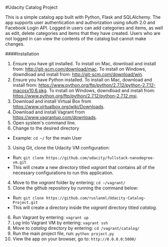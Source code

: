 #Udacity Catalog Project

This is a simple catalog app built with Python, Flask and SQLAlchemy. The app supports user authentication and authorization using oAuth 2.0 and Facebook Login API.
Logged in users can add categories and items, as well as edit, delete categories and items that they have created. Users who are not logged in can view the contents of the catalog but cannot make changes.

####Installation

1. Ensure you have git installed. To install on Mac, download and install from: http://git-scm.com/download/mac. To install on Windows, downdload and install from: http://git-scm.com/download/win.
2. Ensure you have Python installed. To install on Mac, download and install from: https://www.python.org/ftp/python/2.7.12/python-2.7.12-macosx10.6.pkg. To install on Windows, downdload and install from: https://www.python.org/ftp/python/2.7.12/python-2.7.12.msi.
3. Download and install Virtual Box from https://www.virtualbox.org/wiki/Downloads.
4. Download and install Vagrant from https://www.vagrantup.com/downloads.
5. Open system's command line.
6. Change to the desired directory
  - Example: `cd ~/` for the main User 
3. Using Git, clone the Udacity VM configuration:
  - Run: `git clone https://github.com/udacity/fullstack-nanodegree-vm.git`
  - This will create a new directory titled *vagrant* that contains all of the necessary configurations to run this application.
4. Move to the *vagrant* folder by entering: `cd ~/vagrant/`
5. Clone the github repository by running the command below:
  - Run: `git clone https://github.com/ruslanml/Udacity-Catalog-Project.git`
  - This will create a directory inside the *vagrant* directory titled *catalog*.
6. Run Vagrant by entering: `vagrant up`
7. Log into Vagrant VM by entering: `vagrant ssh`
8. Move to *catalog* directory by entering: `cd /vagrant/catalog/`
9. Run the main project file, run: `python project.py`
10. View the app on your browser, go to: `http://0.0.0.0:5000/`